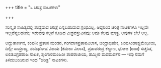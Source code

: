 +++
title = "೬ ಚರಿತ್ರ ನಾಟಕಗಳು"

+++


ಸಂಸ್ಕೃತ ಸಾಹಿತ್ಯದಲ್ಲಿ ಶುದ್ಧವಾದ ಚರಿತ್ರೆ ಎನ್ನಬಹುದಾದ ಗ್ರಂಥವಿಲ್ಲ. ಆದ್ದರಿಂದ ಚರಿತ್ರ ನಾಟಕಗಳೂ ಇಲ್ಲವೇ ಇಲ್ಲವೆನ್ನಬಹುದು; ಇರುವವು ಕಲ್ಪನೆ ಕೂಡಿದ ಮಿಶ್ರವಸ್ತುವಿನವು; ಅವೂ ಕೆಲವು ಮಾತ್ರ. ಅವುಗಳ ಬೆಲೆ ಅಲ್ಪ.

ಅದ್ಭುತಾರ್ಣವ, ಕಂಪನೀ ಪ್ರತಾಪ ಮಂಡನ, ಗಂಗದಾಸಪ್ರತಾಪವಿಲಾಸ, ಚಂದ್ರಾಭಿಷೇಕ, ಜಯಸಿಂಹಾಶ್ವಮೇಧೀಯ, ದಿಲ್ಲೀ ಸಾಮ್ರಾಜ್ಯ, ನಂದಿಘೋಷ ವಿಜಯ (ಕಮಲಾ ವಿಲಾಸ), ಪ್ರತಾಪರುದ್ರ ಕಲ್ಯಾಣ, ಭೋಜ (ರಾಜ) ಸಚ್ಚರಿತ, ಲಲಿತವಿಗ್ರಹರಾಜ ನಾಟಕ, ಶೃಂಗಾರಮಂಜರೀ ಶಾಹರಾಜೀಯ, ಹಮ್ಮೀರ ಮದಮರ್ದನ — ಇವು ನಮಗೆ ತಿಳಿದುಬಂದಿರುವ ಇಂಥ “ಚರಿತ್ರ” ನಾಟಕಗಳು.

